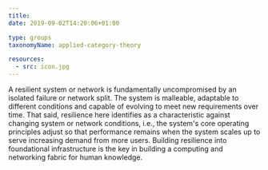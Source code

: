 ```yaml
---
title:
date: 2019-09-02T14:20:06+01:00

type: groups
taxonomyName: applied-category-theory

resources:
  - src: icon.jpg
---
```


A resilient system or network is fundamentally uncompromised by an isolated failure or network split. The system is malleable, adaptable to different conditions and capable of evolving to meet new requirements over time. That said, resilience here identifies as a characteristic against changing system or network conditions, i.e., the system's core operating principles adjust so that performance remains when the system scales up to serve increasing demand from more users. Building resilience into foundational infrastructure is the key in building a computing and networking fabric for human knowledge.
